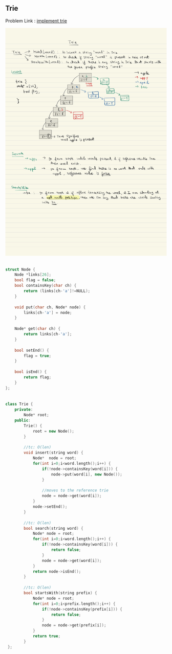 ## Trie

Problem Link : [implement trie](https://www.naukri.com/code360/problems/implement-trie_631356?utm_source=youtube&utm_medium=affiliate&utm_campaign=striver_tries_videos&leftPanelTabValue=SUBMISSION)

<img src="../template/img/Trie-notes.jpg" alt="trie intro">

```c++

struct Node {
    Node *links[26];
    bool flag = false;
    bool containsKey(char ch) {
        return (links[ch-'a']!=NULL);
    }

    void put(char ch, Node* node) {
        links[ch-'a'] = node;
    }

    Node* get(char ch) {
        return links[ch-'a'];
    }

    bool setEnd() {
        flag = true;
    }

    bool isEnd() {
        return flag;
    }
};


class Trie {
    private:
        Node* root;
    public:
        Trie() {
            root = new Node();
        }

        //tc: O(len)
        void insert(string word) {
            Node*  node = root;
            for(int i=0;i<word.length();i++) {
                if(!node->containsKey(word[i])) {
                    node->put(word[i], new Node());
                }

                //moves to the reference trie
                node = node->get(word[i]);
            }
            node->setEnd();
        }

        //tc: O(len)
        bool search(string word) {
            Node* node = root;
            for(int i=0;i<word.length();i++) {
                if(!node->containsKey(word[i])) {
                    return false;
                }
                node = node->get(word[i]);
            }
            return node->isEnd();
        }

        //tc: O(len)
        bool startsWith(string prefix) {
            Node* node = root;
            for(int i=0;i<prefix.length();i++) {
                if(!node->containsKey(prefix[i])) {
                    return false;
                }
                node = node->get(prefix[i]);
            }
            return true;
        }
 };


```